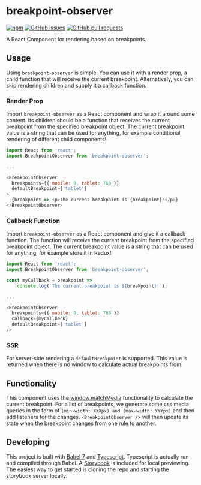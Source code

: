 # breakpoint-observer

[![npm](https://img.shields.io/npm/v/breakpoint-observer.svg)](https://www.npmjs.com/package/breakpoint-observer)
[![GitHub issues](https://img.shields.io/github/issues-raw/iiroj/breakpoint-observer.svg)](https://github.com/iiroj/breakpoint-observer/issues)
[![GitHub pull requests](https://img.shields.io/github/issues-pr-raw/iiroj/breakpoint-observer.svg)](https://github.com/iiroj/breakpoint-observer/pulls)


A React Component for rendering based on breakpoints.

## Usage

Using `breakpoint-observer` is simple. You can use it with a render prop, a child function that will receive the current breakpoint. Alternatively, you can skip rendering children and supply it a callback function.

### Render Prop

Import `breakpoint-observer` as a React component and wrap it around some content. Its children should be a function that receives the current breakpoint from the specified breakpoint object. The current breakpoint value is a string that can be used for anything, for example conditional rendering of different child components!

```javascript
import React from 'react';
import BreakpointObserver from 'breakpoint-observer';

...

<BreakpointObserver
  breakpoints={{ mobile: 0, tablet: 768 }}
  defaultBreakpoint={'tablet'}
>
  {breakpoint => <p>The current breakpoint is {breakpoint}!</p>}
</BreakpointObserver>
```

### Callback Function

Import `breakpoint-observer` as a React component and give it a callback function. The function will receive the current breakpoint from the specified breakpoint object. The current breakpoint value is a string that can be used for anything, for example store it in Redux!

```javascript
import React from 'react';
import BreakpointObserver from 'breakpoint-observer';

const myCallback = breakpoint =>
    console.log(`The current breakpoint is ${breakpoint}!`);

...

<BreakpointObserver
  breakpoints={{ mobile: 0, tablet: 768 }}
  callback={myCallback}
  defaultBreakpoint={'tablet'}
/>
```

### SSR

For server-side rendering a `defaultBreakpoint` is supported. This value is returned when there is no window to calculate actual breakpoints from.

## Functionality

This component uses the [window.matchMedia](https://developer.mozilla.org/en-US/docs/Web/API/Window/matchMedia) functionality to calculate the current breakpoint. For a list of breakpoints, we generate some css media queries in the form of `(min-width: XXXpx) and (max-width: YYYpx)` and then add listeners for the changes. `<BreakpointObserver />` will then update its state when the breakpoint changes from one rule to another.

## Developing

This project is built with [Babel 7](https://github.com/babel/babel/wiki/Babel-7) and [Typescript](http://www.typescriptlang.org/). Typescript is actually run and compiled through Babel. A [Storybook](http://storybook.js.org/) is included for local previewing. The easiest way to get started is cloning the repo and starting the storybook server locally.